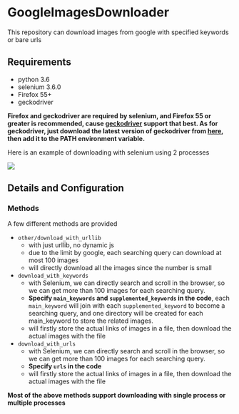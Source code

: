 # GoogleImagesDownloader

This repository can download images from google with specified keywords or bare urls

## Requirements

- python 3.6
- selenium 3.6.0
- Firefox 55+
- geckodriver

**Firefox and geckodriver are required by selenium, and Firefox 55 or greater is recommended, cause [geckodriver][1] support that best. As for geckodriver, just download the latest version of geckodriver from [here][2], then add it to the PATH environment variable.**

Here is an example of downloading with selenium using 2 processes

<img src="/imgs/download_with_selenium.gif?raw=true">

## Details and Configuration

### Methods

A few different methods are provided

- `other/download_with_urllib` 
  - with just urllib, no dynamic js
  - due to the limit by google, each searching query can download at most 100 images
  - will directly download all the images since the number is small
- `download_with_keywords` 
  - with Selenium, we can directly search and scroll in the browser, so we can get more than 100 images for each searching query.
  - **Specify `main_keywords` and `supplemented_keywords` in the code**, each `main_keyword` will join with each `supplemented_keyword` to become a searching query, and one directory will be created for each main_keyword to store the related images. 
  - will firstly store the actual links of images in a file, then download the actual images with the file
- `download_with_urls` 
  - with Selenium, we can directly search and scroll in the browser, so we can get more than 100 images for each searching query.
  - **Specify `urls` in the code**
  - will firstly store the actual links of images in a file, then download the actual images with the file

**Most of the above methods support downloading with single process or multiple processes**

[1]: https://github.com/mozilla/geckodriver
[2]: https://github.com/mozilla/geckodriver/releases
[3]: https://github.com//WuLC/GoogleImagesDownloader/blob/master/imgs/download_with_selenium.gif
[4]: http://static.zybuluo.com/WuLiangchao/pcnc2a7dge8y2jh0lt15l05l/image_1c52u2p8r1t8hfkmsie10lr1d1qm.png